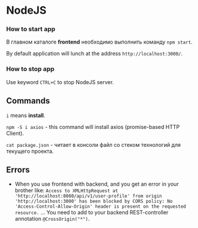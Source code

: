 # NodeJS

### How to start app
В главном каталоге __frontend__ необходимо выполнить команду `npm start`.

By default application will lunch at the address `http://localhost:3000/`. 

### How to stop app
Use keyword `CTRL+C` to stop NodeJS server.


## Commands
`i` means __install__.


`npm -S i axios` - this command will install axios (promise-based HTTP Client).

`cat package.json` - читает в консоли файл со стеком технологий для текущего проекта.

## Errors
- When you use frontend with backend, and you get an error in your brother like: 
  `Access to XMLHttpRequest at 'http://localhost:8080/api/v1/user-profile' from origin 'http://localhost:3000' has been blocked by CORS policy: No 'Access-Control-Allow-Origin' header is present on the requested resource.`
... You need to add to your backend REST-controller annotation `@CrossOrigin("*")`. 
